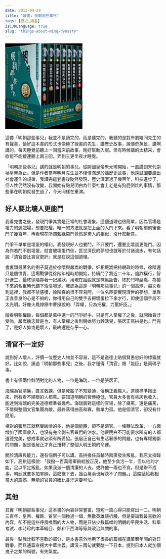 ```yaml
---
date: 2012-04-29
title: "讀書: 明朝那些事兒"
tags: [歷史,讀書]
isCJKLanguage: true
slug: "things-about-ming-dynasty"
---
```


![明朝那些事兒](/img/book/things-of-ming.jpg#left)

這套「明朝那些事兒」我並不是讀完的，而是聽完的。我聽的是對岸劉繼同先生的有聲書，恰好這本書的形式也像極了說書的先生，講歷史故事，說傳奇英雄，講啊講的，每天睡覺前聽上一回當床前故事，剛好幫助入眠。但有時候講的太精采，會欲罷不能接連聽上兩三回，弄到三更半夜才睡覺。

「明朝那些事兒」講的就是明朝的事兒，從開國皇帝朱元璋開始，一直講到末代崇禎皇帝為止。但是作者當年明月先生並不僅僅滿足於講歷史故事，他還試圖要講出社會運作的規律，我讀完這套書後陡然發現，歷史滾滾過了幾百年，科技進步了，但人性仍然沒有改變，我開始有點兒明白為什麼社會上老是有狗屁倒灶的事情，那些事在明朝就發生過了，今天同樣在重演。

## 好人要比壞人更能鬥

我看完書之後，發現鬥爭其實是正常的社會現象。這個道理也很簡單，因為官場是權力的遊戲場，想要把權，唯一的方法就是把上面的人鬥下來。看了明朝前前後後鬥了幾百年，再看現在所謂藍綠惡鬥竟然是驚人的相似，沒什麼新意。

鬥爭不單單是壞蛋的權利，我發現好人也要鬥，不只要鬥，還要比壞蛋更能鬥。因為你若鬥不倒壞蛋，就會被壞蛋鬥倒，匡世濟民的夢想也就等於付諸流水，有句話說『清官要比貪官更奸』就是在說這個道理。

書裏頭最著名的例子莫過於徐階與嚴嵩的戰爭，奸相嚴嵩把持朝政的時候，徐階還只是個憤青，這場戰爭從徐階年輕時期開始，持續鬥了將近二十年，詭詐橫行，智計迭生，最終徐階靠著一記黑狀，用現在話說就是抹黑誣告，終於鬥垮嚴嵩，為接下來的名臣時代鋪下浩浩坦途。我認為這是『明朝那些事兒』的一個高潮，每次看到這裡，我都不禁感嘆，徐階真的很不容易阿。一位名臣要實現濟世的夢想，單靠正直善良的心是不夠的，你得用自己的雙手去把壞蛋拉下來才行，即使這個手段不太光明。好像火鳳燎原中曹操說的:「弄權，只為把權，力壓奸臣。」

縱看明朝權臣，每個都是萬中選一的鬥爭好手，只是有人掌權了之後，就開始貪汙受賄，嚴嵩魏忠賢是也，有人掌權之後則開始努力幹活兒，張居正高拱是也。鬥完了，是好人抑或是壞人，最終還是存乎一心。

## 清官不一定好

說到好人壞人，評價一位歷史人物並不容易，這不是道德上貼個賢愚忠奸的標籤就好。比如說，讀過『明朝那些事兒』之後，我才懂得「清官」跟「能臣」是兩碼子事。

書上有個兩位鮮明對比的人物，一位是海瑞，一位是張居正。

海瑞為官清廉，直言敢諫，但是死腦子不知變通，俗稱正義魔人。道德標準搬出來，所有看不順眼的人都罵。要知道明朝的官俸極低，官員大多會有些灰色收入，能達到海瑞的完美道德標準者幾希。海瑞面對這樣的官場，除了痛罵，還是痛罵，不惜與整個文官集團為敵，最終落得曲高和寡，勢單力孤。他是個清官，卻沒有什麼用。

相對的張居正就務實圓滑的多，他是個能臣，卻不是清官。一條鞭法改革，一方面增加了國庫收入，也沒有完全剝去官員們的油水。他很明白不可能要求所有的人都道德完美，想成事就必須有所妥協。張居正自己有生活奢侈的問題，也有專權獨斷的問題，但是張居正才真正扭轉了整個大明王朝的命運。

關於清廉與能力，還有個例子可以講。高拱擔任首輔時兩廣發生叛亂，我原文摘錄如下，高拱這樣說: 「我撥一百萬兩軍餉給殷正茂，他至少貪污一半，但以他的才能，足以平定叛亂，如果我派一個清廉的人去，或許他一兩也不貪，但是辦不成事，朝廷就要多加軍餉，這麼拖下去，幾百萬兩也解決不了問題。」這席話給我相當大的震撼，無能的官員的確比貪汙還要可怕。

## 其他 ##

其實『明朝那些事兒』這本書的內容非常豐富，短短一篇心得只能寫出一二。明朝三百年，皇帝、權臣、宦官一個換過一個，無數英雄競折腰，但是要論我最喜歡的內容，卻不是這些呼風喚雨的大人物，而是只佔少數篇幅的明朝的平民生活、科舉考試、李時珍的本草綱目、鄭和下西洋等等與政治無關的事。

最後一點我比較不喜歡的部分，是本書意外地用了很長的篇幅在講萬曆年間的對日戰爭，而且通篇宣揚大中華主義，講沒三兩句就要酸一下日本，提到日本人就加個鬼子之類的稱號，有失氣度。